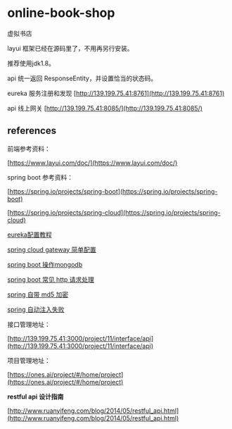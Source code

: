# online-book-shop

虚拟书店

layui 框架已经在源码里了，不用再另行安装。

推荐使用jdk1.8。

api 统一返回 ResponseEntity，并设置恰当的状态码。

eureka 服务注册和发现 [http://139.199.75.41:8761](http://139.199.75.41:8761)

api 线上网关 [http://139.199.75.41:8085/](http://139.199.75.41:8085/)

## references

前端参考资料：

[https://www.layui.com/doc/](https://www.layui.com/doc/)

spring boot 参考资料：

[https://spring.io/projects/spring-boot](https://spring.io/projects/spring-boot)

[https://spring.io/projects/spring-cloud](https://spring.io/projects/spring-cloud)

[eureka配置教程](http://www.heartthinkdo.com/?p=1933)

[spring cloud gateway 简单配置](http://cxytiandi.com/blog/detail/20430)

[spring boot 操作mongodb](https://juejin.im/post/5afb9de8518825426c690307)

[spring boot 常见 http 请求处理](https://blog.csdn.net/yunfeng482/article/details/79756233)

[spring 自带 md5 加密](https://www.kancloud.cn/chenzs/spring-boot_create/829027)

[spring 自动注入失败](https://www.moreofless.co.uk/spring-mvc-java-autowired-component-null-repository-service/)

接口管理地址：

[http://139.199.75.41:3000/project/11/interface/api](http://139.199.75.41:3000/project/11/interface/api)

项目管理地址：

[https://ones.ai/project/#/home/project](https://ones.ai/project/#/home/project)

**restful api 设计指南**

[http://www.ruanyifeng.com/blog/2014/05/restful_api.html](http://www.ruanyifeng.com/blog/2014/05/restful_api.html)